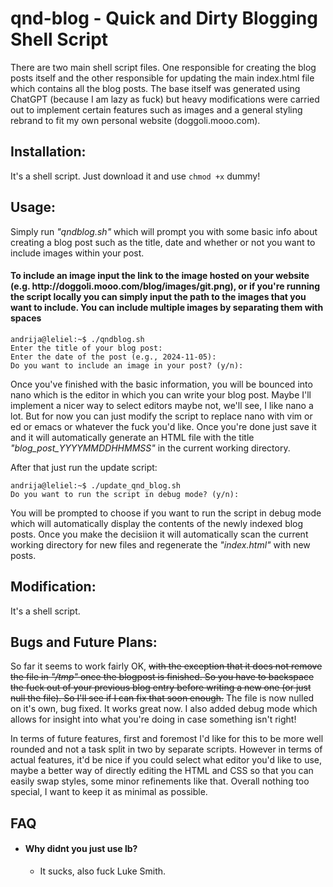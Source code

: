 <h1>qnd-blog - Quick and Dirty Blogging Shell Script</h1>

There are two main shell script files. One responsible for creating the blog posts itself and the other responsible for updating the main index.html file which contains all the blog posts. The base itself was generated using ChatGPT (because I am lazy as fuck) but heavy modifications were carried out to implement certain features such as images and a general styling rebrand to fit my own personal website (doggoli.mooo.com).

<h2>Installation:</h2>

It's a shell script. Just download it and use ```chmod +x``` dummy!

<h2>Usage:</h2> 


Simply run *"qndblog.sh"* which will prompt you with some basic info about creating a blog post such as the title, date and whether or not you want to include images within your post.

<h4>To include an image input the link to the image hosted on your website (e.g. http://doggoli.mooo.com/blog/images/git.png), or if you're running the script locally you can simply input the path to the images that you want to include. You can include multiple images by separating them with spaces</h4>

```
andrija@leliel:~$ ./qndblog.sh
Enter the title of your blog post:
Enter the date of the post (e.g., 2024-11-05):
Do you want to include an image in your post? (y/n):
```

Once you've finished with the basic information, you will be bounced into nano which is the editor in which you can write your blog post. Maybe I'll implement a nicer way to select editors maybe not, we'll see, I like nano a lot. But for now you can just modify the script to replace nano with vim or ed or emacs or whatever the fuck you'd like. Once you're done just save it and it will automatically generate an HTML file with the title *"blog_post_YYYYMMDDHHMMSS"* in the current working directory.

After that just run the update script:

```
andrija@leliel:~$ ./update_qnd_blog.sh
Do you want to run the script in debug mode? (y/n): 
```
You will be prompted to choose if you want to run the script in debug mode which will automatically display the contents of the newly indexed blog posts.
Once you make the decisiion it will automatically scan the current working directory for new files and regenerate the *"index.html"* with new posts.


<h2>Modification:</h2>

It's a shell script.

<h2>Bugs and Future Plans:</h2>

So far it seems to work fairly OK, ~~with the exception that it does not remove the file in *"/tmp"* once the blogpost is finished. So you have to backspace the fuck out of your previous blog entry before writing a new one (or just null the file). So I'll see if I can fix that soon enough.~~
The file is now nulled on it's own, bug fixed. It works great now. I also added debug mode which allows for insight into what you're doing in case something isn't right!

In terms of future features, first and foremost I'd like for this to be more well rounded and not a task split in two by separate scripts. However in terms of actual features, it'd be nice if you could select what editor you'd like to use, maybe a better way of directly editing the HTML and CSS so that you can easily swap styles, some minor refinements like that. Overall nothing too special, I want to keep it as minimal as possible.

<h2>FAQ</h2>

- <h4>Why didnt you just use lb?</h4>

  * It sucks, also fuck Luke Smith.

